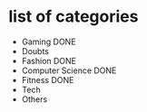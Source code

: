 # list of categories

- Gaming DONE
- Doubts
- Fashion DONE
- Computer Science DONE
- Fitness DONE
- Tech
- Others